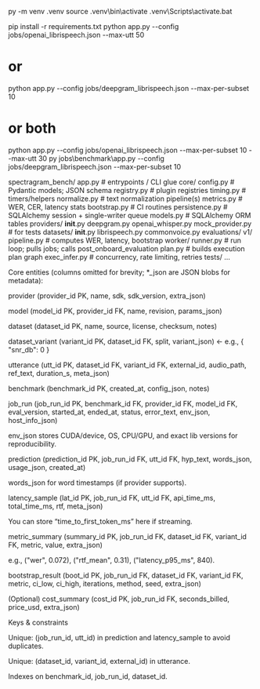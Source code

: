 
py -m venv .venv
source .venv\bin\activate
.venv\Scripts\activate.bat

pip install -r requirements.txt
python app.py --config jobs/openai_librispeech.json --max-utt 50
# or
python app.py --config jobs/deepgram_librispeech.json --max-per-subset 10
# or both
python app.py --config jobs/openai_librispeech.json --max-per-subset 10 --max-utt 30
py jobs\benchmark\app.py  --config jobs/deepgram_librispeech.json --max-per-subset 10


spectragram_bench/
  app.py                         # entrypoints / CLI glue
  core/
    config.py                    # Pydantic models; JSON schema
    registry.py                  # plugin registries
    timing.py                    # timers/helpers
    normalize.py                 # text normalization pipeline(s)
    metrics.py                   # WER, CER, latency stats
    bootstrap.py                 # CI routines
    persistence.py               # SQLAlchemy session + single-writer queue
    models.py                    # SQLAlchemy ORM tables
  providers/
    __init__.py
    deepgram.py
    openai_whisper.py
    mock_provider.py             # for tests
  datasets/
    __init__.py
    librispeech.py
    commonvoice.py
  evaluations/
    v1/
      pipeline.py                # computes WER, latency, bootstrap
  worker/
    runner.py                    # run loop; pulls jobs; calls post_onboard_evaluation
    plan.py                      # builds execution plan graph
    exec_infer.py                # concurrency, rate limiting, retries
  tests/
    ...





Core entities (columns omitted for brevity; *_json are JSON blobs for metadata):

provider (provider_id PK, name, sdk, sdk_version, extra_json)

model (model_id PK, provider_id FK, name, revision, params_json)

dataset (dataset_id PK, name, source, license, checksum, notes)

dataset_variant (variant_id PK, dataset_id FK, split, variant_json) ← e.g., { "snr_db": 0 }

utterance (utt_id PK, dataset_id FK, variant_id FK, external_id, audio_path, ref_text, duration_s, meta_json)

benchmark (benchmark_id PK, created_at, config_json, notes)

job_run (job_run_id PK, benchmark_id FK, provider_id FK, model_id FK, eval_version, started_at, ended_at, status, error_text, env_json, host_info_json)

env_json stores CUDA/device, OS, CPU/GPU, and exact lib versions for reproducibility.

prediction (prediction_id PK, job_run_id FK, utt_id FK, hyp_text, words_json, usage_json, created_at)

words_json for word timestamps (if provider supports).

latency_sample (lat_id PK, job_run_id FK, utt_id FK, api_time_ms, total_time_ms, rtf, meta_json)

You can store “time_to_first_token_ms” here if streaming.

metric_summary (summary_id PK, job_run_id FK, dataset_id FK, variant_id FK, metric, value, extra_json)

e.g., ("wer", 0.072), ("rtf_mean", 0.31), ("latency_p95_ms", 840).

bootstrap_result (boot_id PK, job_run_id FK, dataset_id FK, variant_id FK, metric, ci_low, ci_high, iterations, method, seed, extra_json)

(Optional) cost_summary (cost_id PK, job_run_id FK, seconds_billed, price_usd, extra_json)

Keys & constraints

Unique: (job_run_id, utt_id) in prediction and latency_sample to avoid duplicates.

Unique: (dataset_id, variant_id, external_id) in utterance.

Indexes on benchmark_id, job_run_id, dataset_id.